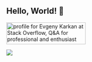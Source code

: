 ## Hello, World! 👋

<a href="https://stackoverflow.com/users/1583877/evgeny-karkan"><img src="https://stackoverflow.com/users/flair/1583877.png?theme=dark" width="208" height="58" alt="profile for Evgeny Karkan at Stack Overflow, Q&amp;A for professional and enthusiast programmers" title="profile for Evgeny Karkan at Stack Overflow, Q&amp;A for professional and enthusiast programmers"></a>

![](https://komarev.com/ghpvc/?username=EvgenyKarkan&color=brightgreen&label=👀)


<!--
**EvgenyKarkan/EvgenyKarkan** is a ✨ _special_ ✨ repository because its `README.md` (this file) appears on your GitHub profile.

Here are some ideas to get you started:

- 🔭 I’m currently working on ...
- 🌱 I’m currently learning ...
- 👯 I’m looking to collaborate on ...
- 🤔 I’m looking for help with ...
- 💬 Ask me about ...
- 📫 How to reach me: ...
- 😄 Pronouns: ...
- ⚡ Fun fact: ...
-->
